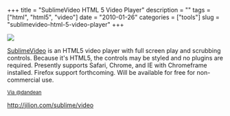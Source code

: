 +++
title = "SublimeVideo HTML 5 Video Player"
description = ""
tags = ["html", "html5", "video"]
date = "2010-01-26"
categories = ["tools"]
slug = "sublimevideo-html-5-video-player"
+++


<div class="tool-screenshot mb1"><a href="http://jilion.com/sublime/video"><img id='bluga-thumbnail-2828' class='bluga-thumbnail custom' src='http://media.konigi.com/bluga/
wt523213d7443c2_custom.jpg'/></a></div><p><a href="http://jilion.com/sublime/video">SublimeVideo</a> is an HTML5 video player with full screen play and scrubbing controls. Because it's HTML5, the controls may be styled and no plugins are required. Presently supports Safari, Chrome, and IE with Chromeframe installed. Firefox support forthcoming. Will be available for free for non-commercial use.</p>

<p><small><a href="http://twitter.com/dandean/status/8251784663">Via @dandean</a></small></p>

  
<p><a href="http://jilion.com/sublime/video">http://jilion.com/sublime/video</a></p>
      
